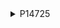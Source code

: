 <details><summary>P14725</summary>

2023-01-17
- <u>***Data Structure***</u>
- String 
- Tree 
- Trie  
~~~
단순 자료구조 문제
다진 트리 구조. 주어진 문제 그대로 다진 트리를 구현해도 맞고
트라이 자료구조를 사용해도 맞다.

정직한 중첩 딕셔너리로 구현했다. 파이썬 응애답게.
묘수풀이해보겠답시고 튜플(먹이,깊이) 딕셔너리로 풀다가 출력초과.
이유는 딕셔너리 속 튜플의 중복을 확인하지 못해
A > B > C               A > B > C
      > D               A > B > D
 ⬆ 이게                   ⬆ 이래돼서.
~~~
[오늘의 선생님](https://velog.io/@kimdukbae/BOJ-14725-%EA%B0%9C%EB%AF%B8%EA%B5%B4-Python)  
❗ 구조는 동일한데 문법이 신기하다
~~~pycon
def f(c,d):
 for e in sorted(c):print('--'*d+e);f(c[e],d+1)
t={}
for e in[*open(0)][1:]:
 h=t
 for c in e.split()[1:]:h=h.setdefault(c,{})
f(t,0)
~~~
>이모티콘 박아가며 풀이 작성하니 웃기네
</details>